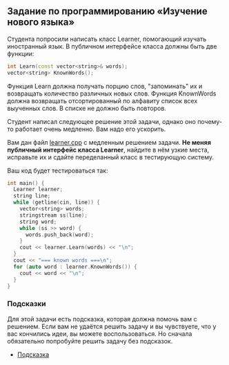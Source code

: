 ## Задание по программированию «Изучение нового языка»

 

Студента попросили написать класс Learner, помогающий изучать  иностранный язык. В публичном интерфейсе класса должны быть две функции:

```cpp
int Learn(const vector<string>& words);
vector<string> KnownWords();
```

 

Функция Learn должна получать порцию слов, "запоминать" их и  возвращать количество различных новых слов. Функция KnownWords должна  возвращать отсортированный по алфавиту список всех выученных слов. В  списке не должно быть повторов.

Студент написал следующее решение этой задачи, однако оно почему-то работает очень медленно. Вам надо его ускорить.

Вам дан файл [learner.cpp](https://stepik.org/media/attachments/lesson/285350/Rj2tMWpdEeiEwg4WmF3VaA_469d59206a5d11e89e76893a74f3c4cf_learner.cpp) с медленным решением задачи. **Не меняя публичный интерфейс класса Learner**, найдите в нём узкие места, исправьте их и сдайте переделанный класс в тестирующую систему.

 

Ваш код будет тестироваться так:

```cpp
int main() {
  Learner learner;
  string line;
  while (getline(cin, line)) {
    vector<string> words;
    stringstream ss(line);
    string word;
    while (ss >> word) {
      words.push_back(word);
    }
    cout << learner.Learn(words) << "\n";
  }
  cout << "=== known words ===\n";
  for (auto word : learner.KnownWords()) {
    cout << word << "\n";
  }
}
```

 

### Подсказки

Для этой задачи есть подсказка, которая должна помочь вам с решением. Если вам не удаётся решить задачу и вы чувствуете, что у вас кончились  идеи, вы можете воспользоваться. Но сначала обязательно попробуйте  решить задачу без подсказок.

- [Подсказка](https://stepik.org/media/attachments/lesson/285350/isd_cGsXEeiEwg4WmF3VaA_8b3e0ec06b1711e8818749c9d14bc517__________.pdf)

###           
